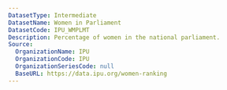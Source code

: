 ```yaml
---
DatasetType: Intermediate
DatasetName: Women in Parliament
DatasetCode: IPU_WMPLMT
Description: Percentage of women in the national parliament.
Source:
  OrganizationName: IPU
  OrganizationCode: IPU
  OrganizationSeriesCode: null
  BaseURL: https://data.ipu.org/women-ranking
---
```


